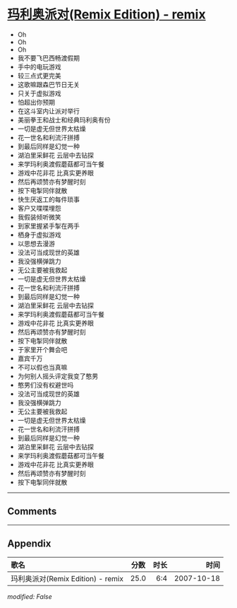 # [玛利奥派对(Remix Edition) - remix](https://music.163.com/song?id=65491)

* Oh
* Oh
* Oh
* 我不要飞巴西畅渡假期
* 手中的电玩游戏
* 较三点式更完美
* 这歌嘛跟森巴节日无关
* 只关于虚拟游戏
* 怕超出你预期
* 在这斗室内让派对举行
* 美丽拳王和战士和经典玛利奥有份
* 一切是虚无但世界太枯燥
* 花一世名和利流汗拼搏
* 到最后同样是幻觉一种
* 湖泊里采鲜花 云层中去钻探
* 来学玛利奥渡假蘑菇都可当午餐
* 游戏中花非花 比真实更养眼
* 然后再颂赞亦有梦醒时刻
* 按下电掣同伴就散
* 快生厌返工的每件琐事
* 客户又喋喋埋怨
* 我假装倾听微笑
* 到家里握紧手掣在两手
* 栖身于虚拟游戏
* 以思想去漫游
* 没法可当成现世的英雄
* 我没强横弹跳力
* 无公主要被我救起
* 一切是虚无但世界太枯燥
* 花一世名和利流汗拼搏
* 到最后同样是幻觉一种
* 湖泊里采鲜花 云层中去钻探
* 来学玛利奥渡假蘑菇都可当午餐
* 游戏中花非花 比真实更养眼
* 然后再颂赞亦有梦醒时刻
* 按下电掣同伴就散
* 于家里开个舞会吧
* 嘉宾千万
* 不可以假也当真嘛
* 为何别人摇头评定我变了憨男
* 憨男们没有权避世吗
* 没法可当成现世的英雄
* 我没强横弹跳力
* 无公主要被我救起
* 一切是虚无但世界太枯燥
* 花一世名和利流汗拼搏
* 到最后同样是幻觉一种
* 湖泊里采鲜花  云层中去钻探
* 来学玛利奥渡假蘑菇都可当午餐
* 游戏中花非花  比真实更养眼
* 然后再颂赞亦有梦醒时刻
* 按下电掣同伴就散


---

## Comments


---

## Appendix

|歌名|分数|时长|时间|
|:---|:---:|---:|---:|
|玛利奥派对(Remix Edition) - remix|25.0|6:4|2007-10-18

*modified: False*